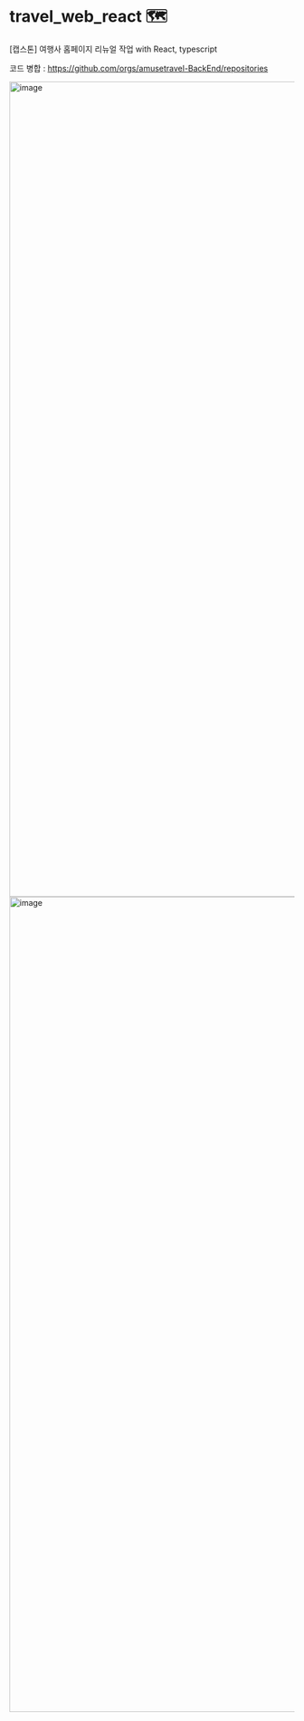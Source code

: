 # travel_web_react 🗺

[캡스톤] 여행사 홈페이지 리뉴얼 작업
with React, typescript

코드 병합 : https://github.com/orgs/amusetravel-BackEnd/repositories



<img width="1440" alt="image" src="https://user-images.githubusercontent.com/91872300/230897449-e7e53bc7-a347-4ba1-8cd9-c6cbb5115d70.png">

<img width="1440" alt="image" src="https://user-images.githubusercontent.com/91872300/230897498-de464707-9447-467a-93c9-53dea6717fd2.png">
